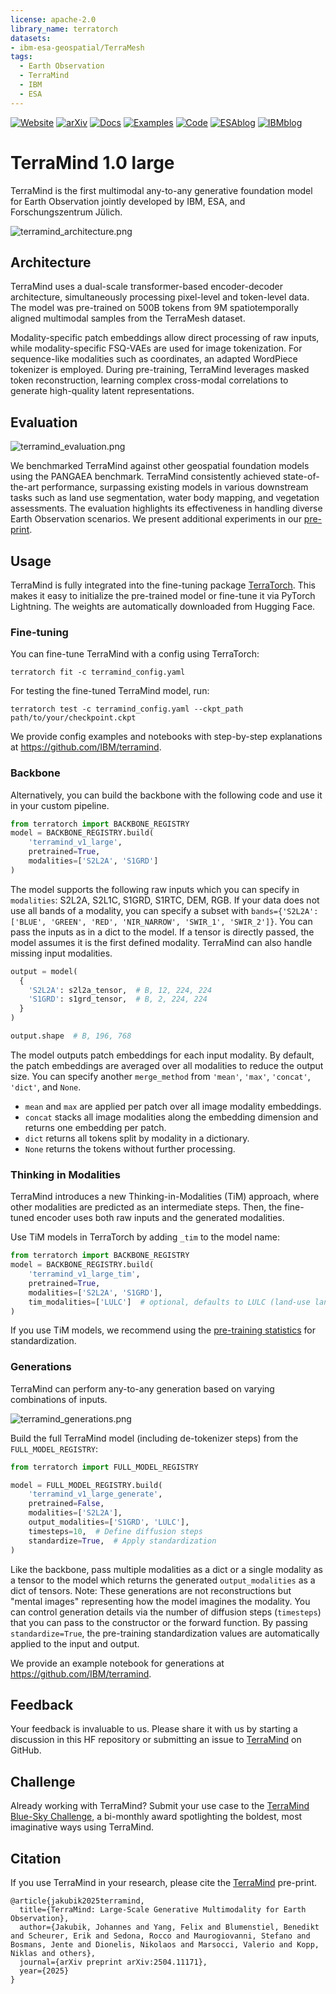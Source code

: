 ```yaml
---
license: apache-2.0
library_name: terratorch
datasets:
- ibm-esa-geospatial/TerraMesh
tags:
  - Earth Observation
  - TerraMind
  - IBM
  - ESA
---
```

[![Website](https://img.shields.io/badge/Website-TerraMind-0F62FE)](https://ibm.github.io/terramind/)
[![arXiv](https://img.shields.io/badge/arXiv-2504.11171-b31b1b?logo=arxiv)](https://arxiv.org/abs/2504.11171)
[![Docs](https://img.shields.io/badge/Docs-EE4B2B?logo=materialformkdocs&logoColor=fff)](https://ibm.github.io/terratorch/stable/guide/terramind/)
[![Examples](https://img.shields.io/badge/GitHub-Examples-0F62FE?logo=github)](https://github.com/IBM/terramind)
[![Code](https://img.shields.io/badge/code-TerraTorch-EE4B2B?logo=github)](https://github.com/IBM/terratorch/tree/main/terratorch/models/backbones/terramind)
[![ESAblog](https://img.shields.io/badge/Blog-ESA-113145)](https://www.esa.int/Applications/Observing_the_Earth/ESA_and_IBM_collaborate_on_TerraMind)
[![IBMblog](https://img.shields.io/badge/Blog-IBM-0F62FE)](https://research.ibm.com/blog/terramind-esa-earth-observation-model)

# TerraMind 1.0 large

TerraMind is the first multimodal any-to-any generative foundation model for Earth Observation jointly developed by IBM, ESA, and Forschungszentrum Jülich.


![terramind_architecture.png](assets%2Fterramind_architecture.png)

## Architecture

TerraMind uses a dual-scale transformer-based encoder-decoder architecture, simultaneously processing pixel-level and token-level data. 
The model was pre-trained on 500B tokens from 9M spatiotemporally aligned multimodal samples from the TerraMesh dataset.

Modality-specific patch embeddings allow direct processing of raw inputs, while modality-specific FSQ-VAEs are used for image tokenization. 
For sequence-like modalities such as coordinates, an adapted WordPiece tokenizer is employed. 
During pre-training, TerraMind leverages masked token reconstruction, learning complex cross-modal correlations to generate high-quality latent representations.

## Evaluation

![terramind_evaluation.png](assets%2Fterramind_evaluation.png)

We benchmarked TerraMind against other geospatial foundation models using the PANGAEA benchmark. 
TerraMind consistently achieved state-of-the-art performance, surpassing existing models in various downstream tasks such as land use segmentation, water body mapping, and vegetation assessments.
The evaluation highlights its effectiveness in handling diverse Earth Observation scenarios.
We present additional experiments in our [pre-print](https://arxiv.org/abs/2504.11171).


## Usage

TerraMind is fully integrated into the fine-tuning package [TerraTorch](https://ibm.github.io/terratorch/). 
This makes it easy to initialize the pre-trained model or fine-tune it via PyTorch Lightning. 
The weights are automatically downloaded from Hugging Face. 

### Fine-tuning

You can fine-tune TerraMind with a config using TerraTorch: 

```shell
terratorch fit -c terramind_config.yaml
```

For testing the fine-tuned TerraMind model, run:
```shell
terratorch test -c terramind_config.yaml --ckpt_path path/to/your/checkpoint.ckpt
```

We provide config examples and notebooks with step-by-step explanations at https://github.com/IBM/terramind.

### Backbone

Alternatively, you can build the backbone with the following code and use it in your custom pipeline.  

```python
from terratorch import BACKBONE_REGISTRY
model = BACKBONE_REGISTRY.build(
    'terramind_v1_large', 
    pretrained=True, 
    modalities=['S2L2A', 'S1GRD']    
)
```

The model supports the following raw inputs which you can specify in `modalities`: S2L2A, S2L1C, S1GRD, S1RTC, DEM, RGB. 
If your data does not use all bands of a modality, you can specify a subset with `bands={'S2L2A': ['BLUE', 'GREEN', 'RED', 'NIR_NARROW', 'SWIR_1', 'SWIR_2']}`. 
You can pass the inputs as in a dict to the model. If a tensor is directly passed, the model assumes it is the first defined modality. 
TerraMind can also handle missing input modalities.

```python
output = model(
  {
    'S2L2A': s2l2a_tensor,  # B, 12, 224, 224
    'S1GRD': s1grd_tensor,  # B, 2, 224, 224
  }
)

output.shape  # B, 196, 768
```

The model outputs patch embeddings for each input modality. By default, the patch embeddings are averaged over all modalities to reduce the output size.
You can specify another `merge_method` from `'mean'`, `'max'`, `'concat'`, `'dict'`, and `None`.
- `mean` and `max` are applied per patch over all image modality embeddings.
- `concat` stacks all image modalities along the embedding dimension and returns one embedding per patch.
- `dict` returns all tokens split by modality in a dictionary. 
- `None` returns the tokens without further processing.

### Thinking in Modalities

TerraMind introduces a new Thinking-in-Modalities (TiM) approach, where other modalities are predicted as an intermediate steps.
Then, the fine-tuned encoder uses both raw inputs and the generated modalities.

Use TiM models in TerraTorch by adding `_tim` to the model name:
```python
from terratorch import BACKBONE_REGISTRY
model = BACKBONE_REGISTRY.build(
    'terramind_v1_large_tim', 
    pretrained=True, 
    modalities=['S2L2A', 'S1GRD'],
    tim_modalities=['LULC']  # optional, defaults to LULC (land-use land-cover)
)
```

If you use TiM models, we recommend using the [pre-training statistics](https://github.com/IBM/terratorch/blob/a4ca8df7c7f22ddf469f372e1099157d2d7beeb2/terratorch/models/backbones/terramind/model/terramind_register.py#L111) for standardization.

### Generations

TerraMind can perform any-to-any generation based on varying combinations of inputs.   

![terramind_generations.png](assets%2Fterramind_generations.png)

Build the full TerraMind model (including de-tokenizer steps) from the `FULL_MODEL_REGISTRY`:

```python
from terratorch import FULL_MODEL_REGISTRY 

model = FULL_MODEL_REGISTRY.build(
    'terramind_v1_large_generate',
    pretrained=False,
    modalities=['S2L2A'],
    output_modalities=['S1GRD', 'LULC'],
    timesteps=10,  # Define diffusion steps
    standardize=True,  # Apply standardization
)
```
Like the backbone, pass multiple modalities as a dict or a single modality as a tensor to the model which returns the generated `output_modalities` as a dict of tensors.
Note: These generations are not reconstructions but "mental images" representing how the model imagines the modality.
You can control generation details via the number of diffusion steps (`timesteps`) that you can pass to the constructor or the forward function.
By passing `standardize=True`, the pre-training standardization values are automatically applied to the input and output.

We provide an example notebook for generations at https://github.com/IBM/terramind.

## Feedback

Your feedback is invaluable to us. 
Please share it with us by starting a discussion in this HF repository or submitting an issue to [TerraMind](https://github.com/IBM/terramind) on GitHub.

## Challenge

Already working with TerraMind? Submit your use case to the [TerraMind Blue-Sky Challenge](https://huggingface.co/spaces/ibm-esa-geospatial/challenge), a bi-monthly award spotlighting the boldest, most imaginative ways using TerraMind.

## Citation

If you use TerraMind in your research, please cite the [TerraMind](https://arxiv.org/abs/2504.11171) pre-print.

```text
@article{jakubik2025terramind,
  title={TerraMind: Large-Scale Generative Multimodality for Earth Observation},
  author={Jakubik, Johannes and Yang, Felix and Blumenstiel, Benedikt and Scheurer, Erik and Sedona, Rocco and Maurogiovanni, Stefano and Bosmans, Jente and Dionelis, Nikolaos and Marsocci, Valerio and Kopp, Niklas and others},
  journal={arXiv preprint arXiv:2504.11171},
  year={2025}
}
```